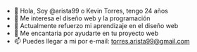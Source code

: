 - 👋 Hola, Soy @arista99 o Kevin Torres, tengo 24 años
- 👀 Me interesa el diseño web y la programación
- 🌱 Actualmente refuerzo mi aprendizaje en el diseño web
- 💞️ Me encantaria por ayudarte en tu proyecto web
- 📫 Puedes llegar a mi por e-mail: torres.arista99@gmail.com

<!---
arista99/arista99 is a ✨ special ✨ repository because its `README.md` (this file) appears on your GitHub profile.
You can click the Preview link to take a look at your changes.
--->
